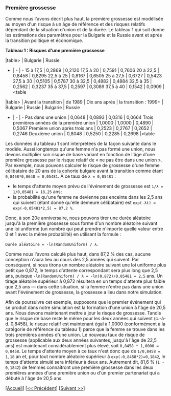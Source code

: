 ### Première grossesse

Comme nous l'avons décrit plus haut, la première grossesse est modélisée au moyen d'un risque à un âge de référence et des risques relatifs dépendant de la situation d'union et de la durée. Le tableau 1 qui suit donne les estimations des paramètres pour la Bulgarie et la Russie avant et après la transition politique et économique. 

**Tableau 1 : Risques d'une première grossesse** 

|table>
        | Bulgarie | Russie 
- | - | -
15 à 17,5 | 0,2869 | 0,2120 
17,5 à 20 | 0,7591 | 0,7606 
20 à 22,5 | 0,8458 | 0,8295 
22,5 à 25 | 0,8167 | 0,6505 
25 à 27,5 | 0,6727 | 0,5423 
27,5 à 30 | 0,5105 | 0,5787 
30 à 32,5 | 0,4882 | 0,4884 
32,5 à 35 | 0,2562 | 0,3237 
35 à 37,5 | 0,2597 | 0,3089 
37,5 à 40 | 0,1542 | 0,0909 
|<table

|table>
                              | Avant la transition | de 1989 | Dix ans après | la transition : 1999+
                              | Bulgarie    | Russie | Bulgarie           | Russie 
- | - | -
Pas dans une union                  | 0,0648 | 0,0893 | 0,0316 | 0,0664 
Trois premières années de la première union  | 1,0000 | 1,0000 | 0,4890 | 0,5067 
Première union après trois ans | 0,2523 | 0,2767 | 0,2652 | 0,2746 
Deuxième union                  | 0,8048 | 0,5250 | 0,2285 | 0,2698 
|<table
 
Les données du tableau 1 sont interprétées de la façon suivante dans le modèle. Aussi longtemps qu'une femme n'a pas formé une union, nous devons multiplier son risque de base variant en fonction de l'âge d'une première grossesse par le risque relatif de « ne pas être dans une union ». 
Par exemple, nous pouvons calculer le risque de grossesse d'une femme célibataire de 20 ans de la cohorte bulgare avant la transition comme étant `0,8458*0,0648 = 0,05481`. À ce taux de `λ = 0,05481` : 

- le temps d'attente moyen prévu de l'événement de grossesse est `1/λ = 1/0,05481 = 18,25` ans; 
- la probabilité qu'une femme ne devienne pas enceinte dans les 2,5 ans qui suivent (étant donné qu'elle demeure célibataire) est `exp(-λt) = exp(-0,05481*2,5) = 87,2 %`. 

Donc, à son 20e anniversaire, nous pouvons tirer une durée aléatoire jusqu'à la première grossesse sous forme d'un nombre aléatoire suivant une loi uniforme (un nombre qui peut prendre n'importe quelle valeur entre 0 et 1 avec la même probabilité) en utilisant la formule : 

`Durée aléatoire = -ln(RandomUniform) / λ`. 

Comme nous l'avons calculé plus haut, dans 87,2 % des cas, aucune conception n'aura lieu au cours des 2,5 années qui suivent. Par conséquent, si nous tirons un nombre aléatoire suivant une loi uniforme plus petit que 0,872, le temps d'attente correspondant sera plus long que 2,5 ans, puisque `-ln(RandomUniform) / λ = -ln(0,872)/0,05481 = 2,5` ans. Un tirage aléatoire supérieur à 0,872 résultera en un temps d'attente plus faible que 2,5 ans — dans cette situation, si la femme n'entre pas dans une union avant l'événement de grossesse, la grossesse a lieu dans notre simulation. 

Afin de poursuivre cet exemple, supposons que le premier événement qui se produit dans notre simulation est la formation d'une union à l'âge de 20,5 ans. Nous devons maintenant mettre à jour le risque de grossesse. Tandis que le risque de base reste le même pour les deux années qui suivent (c.-à-d. 0,8458), le risque relatif est maintenant égal à 1,0000 (conformément à la catégorie de référence du tableau 1) parce que la femme se trouve dans les trois premières années d'une union. Le nouveau taux de risque de grossesse (applicable aux deux années suivantes, jusqu'à l'âge de 22,5 ans) est maintenant considérablement plus élevé, soit `0,8458 * 1,0000 = 0,8458`. Le temps d'attente moyen à ce taux n'est donc que de `1/0,8458 = 1,18` an et, pour tout nombre aléatoire supérieur à `exp(-0,8458*2)=0,1842`, le temps d'attente simulé sera inférieur à deux ans. Autrement dit, 81,6 % (`1 - 0,1842`) de femmes connaîtront une première grossesse dans les deux premières années d'une première union ou d'un premier partenariat qui a débuté à l'âge de 20,5 ans. 


[[Accueil](#Home)] [[<< Précédent](#002-General-description)] [[Suivant >>](#004-First-union-formation)]